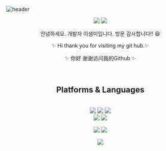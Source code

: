 
![header](https://capsule-render.vercel.app/api?type=transparent&text=Hello%20Guys!&fontAlign=50&desc=认识你很高兴&descAlignY=90&descAlign=50)


<div align=center> 
  <p>
  <a href="https://keep-trying-until-the-end.tistory.com/" target="_blank"><img src="https://img.shields.io/badge/Blog-DD0B78?style=flat-square&logo=GitHub%20Sponsors&logoColor=white"/></a>
  <a href="mailto:saemmilee1231@gmail.com" target="_blank"><img src="https://img.shields.io/badge/saemmilee1231@gmail.com-EA4335?style=flat-square&logo=Gmail&logoColor=white"/></a>
  
</p>
<p>
  안녕하세요. 개발자 이샘미입니다.
  방문 감사합니다!! 😆
  
 ✨ Hi thank you for visiting my git hub.✨ <br/>
  
  ✨ 你好 谢谢访问我的Github ✨ <br/>
   <br/><br/>
</p>
 
  
  

## Platforms & Languages
<p>
  
  <br>  
      <img src="https://img.shields.io/badge/java-007396?style=for-the-badge&logo=java&logoColor=white">
      <img src="https://img.shields.io/badge/MySql-4479A1?style=for-the-badge&logo=MySql&logoColor=white">
  <img src="https://img.shields.io/badge/javascript-F7DF1E?style=for-the-badge&logo=javascript&logoColor=black"> 
  <br>
      <img src="https://img.shields.io/badge/Node.js-339933?style=for-the-badge&logo=Node.js&logoColor=white">
         <img src="https://img.shields.io/badge/python-3776AB?style=for-the-badge&logo=python&logoColor=white"> 
  <br>
</p>

<p>
  <img src="https://img.shields.io/badge/github-181717?style=for-the-badge&logo=github&logoColor=white">
  <img src="https://img.shields.io/badge/git-F05032?style=for-the-badge&logo=git&logoColor=white">
</p>
<p>
    <img src="https://img.shields.io/badge/html5-E34F26?style=for-the-badge&logo=html5&logoColor=white"> 
</p>
</div>
</div>




